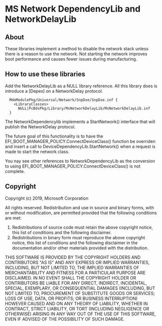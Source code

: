 # MS Network DependencyLib and NetworkDelayLib

## About
These libraries implement a method to disable the network stack unless there is a reason to use the network.  Not starting the network improves boot performance and causes fewer issues during manufacturing.


## How to use these libraries
Add the NetworkDelayLib as a NULL library reference.  All this library does is introduce a [Depex] on a NetworkDelay protocol.

```
  MdeModulePkg/Universal/Network/SnpDxe/SnpDxe.inf {
    <LibraryClasses>
      NULL|PcBdsPkg/Library/MsNetworkDelayLib/MsNetworkDelayLib.inf
  }
```

The NetworkDependencylib implements a StartNetwork() interface that will publish the NetworkDelay protocol.

The future goal of this functionality is to have the EFI_BOOT_MANAGER_POLICY.ConnectDeviceClass() function be overriden and insert a call to DeviceDependencyLib.StartNetwork() when a request is made to start the network class.

You nay see other references to NetworkDependencyLib as the conversion to using EFI_BOOT_MANAGER_POLICY.ConnectDeviceClass() is not complete.


## Copyright
Copyright (c) 2019, Microsoft Corporation

All rights reserved. Redistribution and use in source and binary forms, with or without modification, are permitted provided that the following conditions are met:
1. Redistributions of source code must retain the above copyright notice, this list of conditions and the following disclaimer.
2. Redistributions in binary form must reproduce the above copyright notice, this list of conditions and the following disclaimer in the documentation and/or other materials provided with the distribution.

THIS SOFTWARE IS PROVIDED BY THE COPYRIGHT HOLDERS AND CONTRIBUTORS "AS IS" AND ANY EXPRESS OR IMPLIED WARRANTIES, INCLUDING, BUT NOT LIMITED TO, THE IMPLIED WARRANTIES OF MERCHANTABILITY AND FITNESS FOR A PARTICULAR PURPOSE ARE DISCLAIMED. IN NO EVENT SHALL THE COPYRIGHT HOLDER OR CONTRIBUTORS BE LIABLE FOR ANY DIRECT, INDIRECT, INCIDENTAL, SPECIAL, EXEMPLARY, OR CONSEQUENTIAL DAMAGES (INCLUDING, BUT NOT LIMITED TO, PROCUREMENT OF SUBSTITUTE GOODS OR SERVICES; LOSS OF USE, DATA, OR PROFITS; OR BUSINESS INTERRUPTION) HOWEVER CAUSED AND ON ANY THEORY OF LIABILITY, WHETHER IN CONTRACT, STRICT LIABILITY, OR TORT (INCLUDING NEGLIGENCE OR OTHERWISE) ARISING IN ANY WAY OUT OF THE USE OF THIS SOFTWARE, EVEN IF ADVISED OF THE POSSIBILITY OF SUCH DAMAGE.
